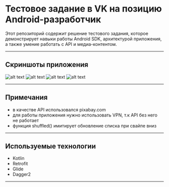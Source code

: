 # Тестовое задание в VK на позицию Android-разработчик

Этот репозиторий содержит решение тестового задания, которое демонстрирует навыки работы Android SDK, архитектурой приложения, а также умение работать с API и медиа-контентом.

---

## Скриншоты приложения

![alt text](https://github.com/Ignat1902/TestTaskVK/blob/master/screenshots/photo_2025-02-24_23-26-45%20(2).jpg)
![alt text](https://github.com/Ignat1902/TestTaskVK/blob/master/screenshots/photo_2025-02-24_23-26-44%20(2).jpg)
![alt text](https://github.com/Ignat1902/TestTaskVK/blob/master/screenshots/photo_2025-02-24_23-26-44.jpg)
![alt text](https://github.com/Ignat1902/TestTaskVK/blob/master/screenshots/photo_2025-02-24_23-26-45.jpg)

---

## Примечания

- в качестве API использовался pixabay.com
- для работы приложения нужно использовать VPN, т.к API без него не работает
- функция shuffled() имитирует обновление списка при свайпе вниз
   
---

## Используемые технологии

- Kotlin
- Retrofit
- Glide
- Dagger2

---
